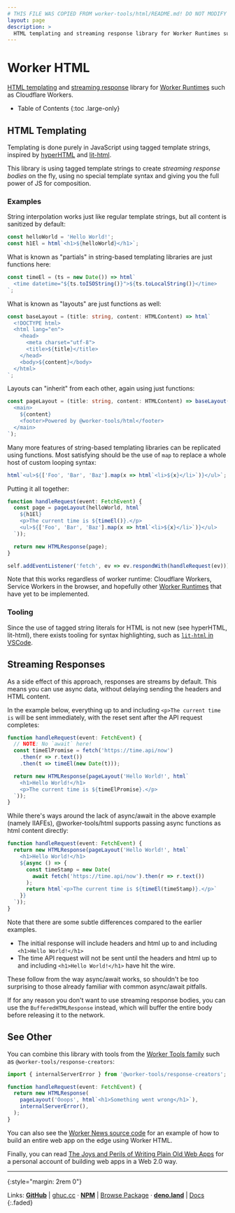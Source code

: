 ```yaml
---
# THIS FILE WAS COPIED FROM worker-tools/html/README.md! DO NOT MODIFY DIRECTLY!
layout: page
description: >
  HTML templating and streaming response library for Worker Runtimes such as Cloudflare Workers.
---
```


# Worker HTML

[HTML templating](#html-templating) and [streaming response](#streaming-responses) library for [Worker Runtimes](https://workers.js.org) such as Cloudflare Workers.

<noscript></noscript>
* Table of Contents
{:toc .large-only}


## HTML Templating

Templating is done purely in JavaScript using tagged template strings, inspired by [hyperHTML](https://github.com/WebReflection/hyperhtml) and [lit-html](https://github.com/polymer/lit-html). 

This library is using tagged template strings to create _streaming response bodies_ on the fly,
using no special template syntax and giving you the full power of JS for composition. 

### Examples
String interpolation works just like regular template strings,
but all content is sanitized by default:

```ts
const helloWorld = 'Hello World!';
const h1El = html`<h1>${helloWorld}</h1>`;
```

What is known as "partials" in string-based templating libraries are just functions here:

```ts
const timeEl = (ts = new Date()) => html`
  <time datetime="${ts.toISOString()}">${ts.toLocalString()}</time>
`;
```

What is known as "layouts" are just functions as well:

```ts
const baseLayout = (title: string, content: HTMLContent) => html`
  <!DOCTYPE html>
  <html lang="en">
    <head>
      <meta charset="utf-8">
      <title>${title}</title>
    </head>
    <body>${content}</body>
  </html>
`;
```

Layouts can "inherit" from each other, again using just functions:

```ts
const pageLayout = (title: string, content: HTMLContent) => baseLayout(title, html`
  <main>
    ${content}
    <footer>Powered by @worker-tools/html</footer>
  </main>
`);
```

Many more features of string-based templating libraries can be replicated using functions.
Most satisfying should be the use of `map` to replace a whole host of custom looping syntax:

```ts
html`<ul>${['Foo', 'Bar', 'Baz'].map(x => html`<li>${x}</li>`)}</ul>`;
```

Putting it all together:

```ts
function handleRequest(event: FetchEvent) {
  const page = pageLayout(helloWorld, html`
    ${h1El}
    <p>The current time is ${timeEl()}.</p>
    <ul>${['Foo', 'Bar', 'Baz'].map(x => html`<li>${x}</li>`)}</ul>
  `));

  return new HTMLResponse(page);
}

self.addEventListener('fetch', ev => ev.respondWith(handleRequest(ev)));
```

Note that this works regardless of worker runtime: Cloudflare Workers, Service Workers in the browser, and hopefully other [Worker Runtimes](https://workers.js.org) that have yet to be implemented.

### Tooling
Since the use of tagged string literals for HTML is not new (see hyperHTML, lit-html), there exists tooling for syntax highlighting, such as [`lit-html` in VSCode](https://marketplace.visualstudio.com/items?itemName=bierner.lit-html).


## Streaming Responses

As a side effect of this approach, responses are streams by default. This means you can use async data, without delaying sending the headers and HTML content. 

In the example below, everything up to and including `<p>The current time is` will be sent immediately, with the reset sent after the API request completes:

```ts
function handleRequest(event: FetchEvent) {
  // NOTE: No `await` here!
  const timeElPromise = fetch('https://time.api/now')
    .then(r => r.text())
    .then(t => timeEl(new Date(t)));

  return new HTMLResponse(pageLayout('Hello World!', html`
    <h1>Hello World!</h1>
    <p>The current time is ${timeElPromise}.</p>
  `));
}
```

While there's ways around the lack of async/await in the above example (namely IIAFEs), @worker-tools/html supports passing async functions as html content directly:

```ts
function handleRequest(event: FetchEvent) {
  return new HTMLResponse(pageLayout('Hello World!', html`
    <h1>Hello World!</h1>
    ${async () => {
      const timeStamp = new Date(
        await fetch('https://time.api/now').then(r => r.text())
      );
      return html`<p>The current time is ${timeEl(timeStamp)}.</p>`
    }}
  `));
}
```

Note that there are some subtle differences compared to the earlier examples. 
- The initial response will include headers and html up to and including `<h1>Hello World!</h1>`
- The time API request will not be sent until the headers and html up to and including `<h1>Hello World!</h1>` have hit the wire.

These follow from the way async/await works, so shouldn't be too surprising to those already familiar with common async/await pitfalls.

If for any reason you don't want to use streaming response bodies, you can use the `BufferedHTMLResponse` instead, which will buffer the entire body before releasing it to the network.

## See Other
You can combine this library with tools from the [Worker Tools family](https://workers.tolls) such as `@worker-tools/response-creators`:

```ts
import { internalServerError } from '@worker-tools/response-creators';

function handleRequest(event: FetchEvent) {
  return new HTMLResponse(
    pageLayout('Ooops', html`<h1>Something went wrong</h1>`), 
    internalServerError(),
  );
}
```

You can also see the [Worker News source code](../worker-news) for an example of how to build an entire web app on the edge using Worker HTML.

Finally, you can read [The Joys and Perils of Writing Plain Old Web Apps](https://qwtel.com/posts/software/the-joys-and-perils-of-writing-plain-old-web-apps/) for a personal account of building web apps in a Web 2.0 way.

***
{:style="margin: 2rem 0"}

Links:
[__GitHub__](https://github.com/worker-tools/html)
| [ghuc.cc](https://ghuc.cc/worker-tools/html/index.ts)
· [__NPM__](https://www.npmjs.com/package/@worker-tools/html) 
| [Browse Package](https://unpkg.com/browse/@worker-tools/html/)
· [__deno.land__](https://deno.land/x/workers_html)
| [Docs](https://doc.deno.land/https://raw.githubusercontent.com/worker-tools/html/master/index.ts)
{:.faded}
<br/>
